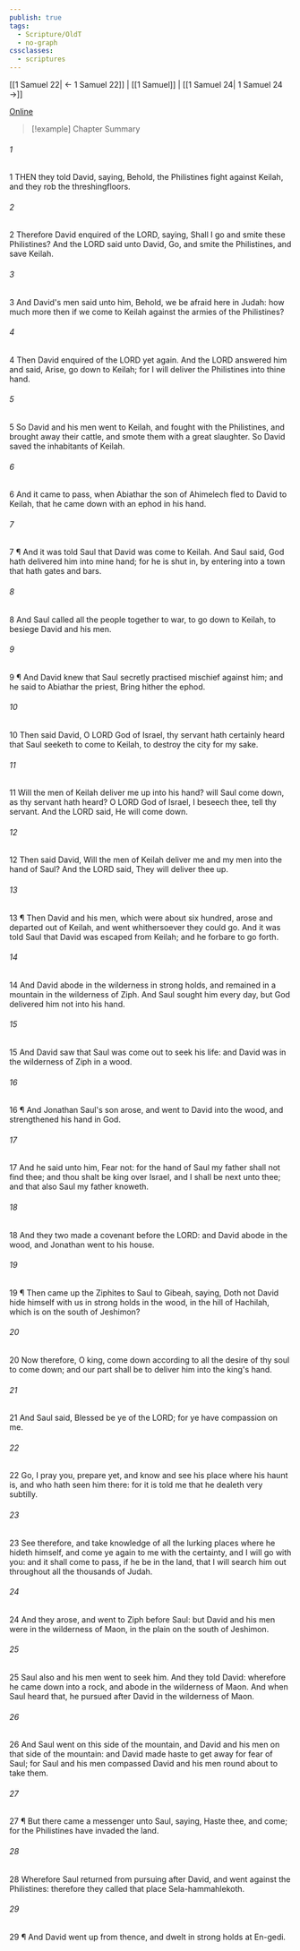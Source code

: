 ```yaml
---
publish: true
tags:
  - Scripture/OldT
  - no-graph
cssclasses:
  - scriptures
---
```

[[1 Samuel 22| ← 1 Samuel 22]] | [[1 Samuel]] | [[1 Samuel 24| 1 Samuel 24 →]]

[Online](https://churchofjesuschrist.org/study/scriptures/ot/1-sam/23?lang=eng)

>[!example] Chapter Summary
>
###### 1
1 THEN they told David, saying, Behold, the Philistines fight against Keilah, and they rob the threshingfloors.
###### 2
2 Therefore David enquired of the LORD, saying, Shall I go and smite these Philistines?  And the LORD said unto David, Go, and smite the Philistines, and save Keilah.
###### 3
3 And David's men said unto him, Behold, we be afraid here in Judah: how much more then if we come to Keilah against the armies of the Philistines?
###### 4
4 Then David enquired of the LORD yet again.  And the LORD answered him and said, Arise, go down to Keilah; for I will deliver the Philistines into thine hand.
###### 5
5 So David and his men went to Keilah, and fought with the Philistines, and brought away their cattle, and smote them with a great slaughter.  So David saved the inhabitants of Keilah.
###### 6
6 And it came to pass, when Abiathar the son of Ahimelech fled to David to Keilah, that he came down with an ephod in his hand.
###### 7
7 ¶ And it was told Saul that David was come to Keilah.  And Saul said, God hath delivered him into mine hand; for he is shut in, by entering into a town that hath gates and bars.
###### 8
8 And Saul called all the people together to war, to go down to Keilah, to besiege David and his men.
###### 9
9 ¶ And David knew that Saul secretly practised mischief against him; and he said to Abiathar the priest, Bring hither the ephod.
###### 10
10 Then said David, O LORD God of Israel, thy servant hath certainly heard that Saul seeketh to come to Keilah, to destroy the city for my sake.
###### 11
11 Will the men of Keilah deliver me up into his hand?  will Saul come down, as thy servant hath heard?  O LORD God of Israel, I beseech thee, tell thy servant.  And the LORD said, He will come down.
###### 12
12 Then said David, Will the men of Keilah deliver me and my men into the hand of Saul?  And the LORD said, They will deliver thee up.
###### 13
13 ¶ Then David and his men, which were about six hundred, arose and departed out of Keilah, and went whithersoever they could go.  And it was told Saul that David was escaped from Keilah; and he forbare to go forth.
###### 14
14 And David abode in the wilderness in strong holds, and remained in a mountain in the wilderness of Ziph.  And Saul sought him every day, but God delivered him not into his hand.
###### 15
15 And David saw that Saul was come out to seek his life: and David was in the wilderness of Ziph in a wood.
###### 16
16 ¶ And Jonathan Saul's son arose, and went to David into the wood, and strengthened his hand in God.
###### 17
17 And he said unto him, Fear not: for the hand of Saul my father shall not find thee; and thou shalt be king over Israel, and I shall be next unto thee; and that also Saul my father knoweth.
###### 18
18 And they two made a covenant before the LORD: and David abode in the wood, and Jonathan went to his house.
###### 19
19 ¶ Then came up the Ziphites to Saul to Gibeah, saying, Doth not David hide himself with us in strong holds in the wood, in the hill of Hachilah, which is on the south of Jeshimon?
###### 20
20 Now therefore, O king, come down according to all the desire of thy soul to come down; and our part shall be to deliver him into the king's hand.
###### 21
21 And Saul said, Blessed be ye of the LORD; for ye have compassion on me.
###### 22
22 Go, I pray you, prepare yet, and know and see his place where his haunt is, and who hath seen him there: for it is told me that he dealeth very subtilly.
###### 23
23 See therefore, and take knowledge of all the lurking places where he hideth himself, and come ye again to me with the certainty, and I will go with you: and it shall come to pass, if he be in the land, that I will search him out throughout all the thousands of Judah.
###### 24
24 And they arose, and went to Ziph before Saul: but David and his men were in the wilderness of Maon, in the plain on the south of Jeshimon.
###### 25
25 Saul also and his men went to seek him.  And they told David: wherefore he came down into a rock, and abode in the wilderness of Maon.  And when Saul heard that, he pursued after David in the wilderness of Maon.
###### 26
26 And Saul went on this side of the mountain, and David and his men on that side of the mountain: and David made haste to get away for fear of Saul; for Saul and his men compassed David and his men round about to take them.
###### 27
27 ¶ But there came a messenger unto Saul, saying, Haste thee, and come; for the Philistines have invaded the land.
###### 28
28 Wherefore Saul returned from pursuing after David, and went against the Philistines: therefore they called that place Sela-hammahlekoth.
###### 29
29 ¶ And David went up from thence, and dwelt in strong holds at En-gedi.



